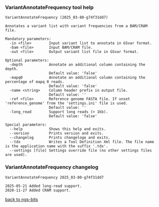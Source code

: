 ### VariantAnnotateFrequency tool help
	VariantAnnotateFrequency (2025_03-80-g74f31dd7)
	
	Annotates a variant list with variant frequencies from a BAM/CRAM file.
	
	Mandatory parameters:
	  -in <file>        Input variant list to annotate in GSvar format.
	  -bam <file>       Input BAM/CRAM file.
	  -out <file>       Output variant list file in GSvar format.
	
	Optional parameters:
	  -depth            Annotate an additional column containing the depth.
	                    Default value: 'false'
	  -mapq0            Annotate an additional column containing the percentage of mapq 0 reads.
	                    Default value: 'false'
	  -name <string>    Column header prefix in output file.
	                    Default value: ''
	  -ref <file>       Reference genome FASTA file. If unset 'reference_genome' from the 'settings.ini' file is used.
	                    Default value: ''
	  -long_read        Support long reads (> 1kb).
	                    Default value: 'false'
	
	Special parameters:
	  --help            Shows this help and exits.
	  --version         Prints version and exits.
	  --changelog       Prints changeloge and exits.
	  --tdx             Writes a Tool Definition Xml file. The file name is the application name with the suffix '.tdx'.
	  --settings [file] Settings override file (no other settings files are used).
	
### VariantAnnotateFrequency changelog
	VariantAnnotateFrequency 2025_03-80-g74f31dd7
	
	2025-05-21 Added long-read support.
	2020-11-27 Added CRAM support.
[back to ngs-bits](https://github.com/imgag/ngs-bits)